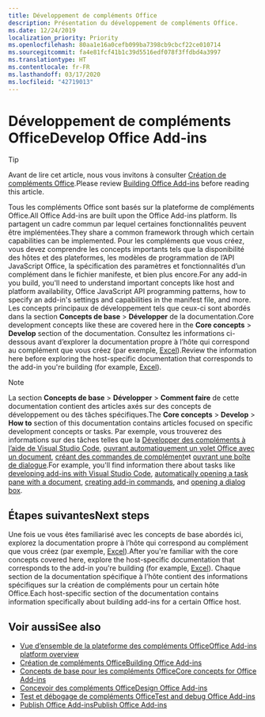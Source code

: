 ```yaml
---
title: Développement de compléments Office
description: Présentation du développement de compléments Office.
ms.date: 12/24/2019
localization_priority: Priority
ms.openlocfilehash: 80aa1e16a0cefb099ba7398cb9cbcf22ce010714
ms.sourcegitcommit: fa4e81fcf41b1c39d5516edf078f3ffdbd4a3997
ms.translationtype: HT
ms.contentlocale: fr-FR
ms.lasthandoff: 03/17/2020
ms.locfileid: "42719013"
---
```

# <a name="develop-office-add-ins"></a><span data-ttu-id="5b0c5-103">Développement de compléments Office</span><span class="sxs-lookup"><span data-stu-id="5b0c5-103">Develop Office Add-ins</span></span>

> [!TIP]
> <span data-ttu-id="5b0c5-104">Avant de lire cet article, nous vous invitons à consulter [Création de compléments Office](../overview/office-add-ins-fundamentals.md).</span><span class="sxs-lookup"><span data-stu-id="5b0c5-104">Please review [Building Office Add-ins](../overview/office-add-ins-fundamentals.md) before reading this article.</span></span>

<span data-ttu-id="5b0c5-105">Tous les compléments Office sont basés sur la plateforme de compléments Office.</span><span class="sxs-lookup"><span data-stu-id="5b0c5-105">All Office Add-ins are built upon the Office Add-ins platform.</span></span> <span data-ttu-id="5b0c5-106">Ils partagent un cadre commun par lequel certaines fonctionnalités peuvent être implémentées.</span><span class="sxs-lookup"><span data-stu-id="5b0c5-106">They share a common framework through which certain capabilities can be implemented.</span></span> <span data-ttu-id="5b0c5-107">Pour les compléments que vous créez, vous devez comprendre les concepts importants tels que la disponibilité des hôtes et des plateformes, les modèles de programmation de l’API JavaScript Office, la spécification des paramètres et fonctionnalités d’un complément dans le fichier manifeste, et bien plus encore.</span><span class="sxs-lookup"><span data-stu-id="5b0c5-107">For any add-in you build, you'll need to understand important concepts like host and platform availability, Office JavaScript API programming patterns, how to specify an add-in's settings and capabilities in the manifest file, and more.</span></span> <span data-ttu-id="5b0c5-108">Les concepts principaux de développement tels que ceux-ci sont abordés dans la section **Concepts de base** > **Développer** de la documentation.</span><span class="sxs-lookup"><span data-stu-id="5b0c5-108">Core development concepts like these are covered here in the **Core concepts** > **Develop** section of the documentation.</span></span> <span data-ttu-id="5b0c5-109">Consultez les informations ci-dessous avant d’explorer la documentation propre à l’hôte qui correspond au complément que vous créez (par exemple, [Excel](../excel/index.md)).</span><span class="sxs-lookup"><span data-stu-id="5b0c5-109">Review the information here before exploring the host-specific documentation that corresponds to the add-in you're building (for example, [Excel](../excel/index.md)).</span></span>

> [!NOTE]
> <span data-ttu-id="5b0c5-110">La section **Concepts de base** > **Développer** > **Comment faire** de cette documentation contient des articles axés sur des concepts de développement ou des tâches spécifiques.</span><span class="sxs-lookup"><span data-stu-id="5b0c5-110">The **Core concepts** > **Develop** > **How to** section of this documentation contains articles focused on specific development concepts or tasks.</span></span> <span data-ttu-id="5b0c5-111">Par exemple, vous trouverez des informations sur des tâches telles que la [Développer des compléments à l’aide de Visual Studio Code](develop-add-ins-vscode.md), [ouvrant automatiquement un volet Office avec un document](automatically-open-a-task-pane-with-a-document.md), [créant des commandes de complément](create-addin-commands.md)et [ouvrant une boîte de dialogue](dialog-api-in-office-add-ins.md).</span><span class="sxs-lookup"><span data-stu-id="5b0c5-111">For example, you'll find information there about tasks like [developing add-ins with Visual Studio Code](develop-add-ins-vscode.md), [automatically opening a task pane with a document](automatically-open-a-task-pane-with-a-document.md), [creating add-in commands](create-addin-commands.md), and [opening a dialog box](dialog-api-in-office-add-ins.md).</span></span>

## <a name="next-steps"></a><span data-ttu-id="5b0c5-112">Étapes suivantes</span><span class="sxs-lookup"><span data-stu-id="5b0c5-112">Next steps</span></span>

<span data-ttu-id="5b0c5-113">Une fois ue vous êtes familiarisé avec les concepts de base abordés ici, explorez la documentation propre à l’hôte qui correspond au complément que vous créez (par exemple, [Excel](../excel/index.md)).</span><span class="sxs-lookup"><span data-stu-id="5b0c5-113">After you're familiar with the core concepts covered here, explore the host-specific documentation that corresponds to the add-in you're building (for example, [Excel](../excel/index.md)).</span></span> <span data-ttu-id="5b0c5-114">Chaque section de la documentation spécifique à l’hôte contient des informations spécifiques sur la création de compléments pour un certain hôte Office.</span><span class="sxs-lookup"><span data-stu-id="5b0c5-114">Each host-specific section of the documentation contains information specifically about building add-ins for a certain Office host.</span></span>

## <a name="see-also"></a><span data-ttu-id="5b0c5-115">Voir aussi</span><span class="sxs-lookup"><span data-stu-id="5b0c5-115">See also</span></span>

- [<span data-ttu-id="5b0c5-116">Vue d’ensemble de la plateforme des compléments Office</span><span class="sxs-lookup"><span data-stu-id="5b0c5-116">Office Add-ins platform overview</span></span>](../overview/office-add-ins.md)
- [<span data-ttu-id="5b0c5-117">Création de compléments Office</span><span class="sxs-lookup"><span data-stu-id="5b0c5-117">Building Office Add-ins</span></span>](../overview/office-add-ins-fundamentals.md)
- [<span data-ttu-id="5b0c5-118">Concepts de base pour les compléments Office</span><span class="sxs-lookup"><span data-stu-id="5b0c5-118">Core concepts for Office Add-ins</span></span>](../overview/core-concepts-office-add-ins.md)
- [<span data-ttu-id="5b0c5-119">Concevoir des compléments Office</span><span class="sxs-lookup"><span data-stu-id="5b0c5-119">Design Office Add-ins</span></span>](../design/add-in-design.md)
- [<span data-ttu-id="5b0c5-120">Test et débogage de compléments Office</span><span class="sxs-lookup"><span data-stu-id="5b0c5-120">Test and debug Office Add-ins</span></span>](../testing/test-debug-office-add-ins.md)
- [<span data-ttu-id="5b0c5-121">Publish Office Add-ins</span><span class="sxs-lookup"><span data-stu-id="5b0c5-121">Publish Office Add-ins</span></span>](../publish/publish.md)